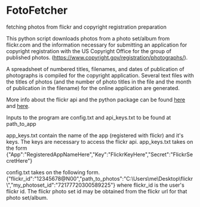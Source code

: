 # FotoFetcher
fetching photos from flickr and copyright registration preparation

This python script downloads photos from a photo set/album from flickr.com and the information necessary for submitting an application for copyright registration with the US Copyright Office for the group of published photos. (https://www.copyright.gov/registration/photographs/).

A spreadsheet of numbered titles, filenames, and dates of publication of photographs is compiled for the copyright application. Several text files with the titles of photos (and the number of photo titles in the file and the month of publication in the filename) for the online application are generated.
 
More info about the flickr api and the python package can be found [here](https://stuvel.eu/software/flickrapi/)   and [here](https://www.flickr.com/services/api/).

Inputs to the program are
config.txt and api_keys.txt 
to be found at path_to_app  

app_keys.txt contain the name of the app (registered with flickr) and it's keys. The keys are necessary to access the flickr api.
app_keys.txt takes on the form
{"App":"RegisteredAppNameHere","Key":"FlickrKeyHere","Secret":"FlickrSecretHere"}

config.txt takes on the following form. 
{"flickr_id":"12345678@N00","path_to_photos":"C:\\Users\\me\\Desktop\\flickr\\","my_photoset_id":"72177720300589225"}
where flickr_id is the user's flickr id.  The flickr photo set id may be obtained 
from the flickr url for that photo set/album.

